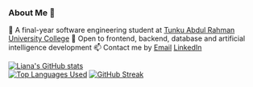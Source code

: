 ### About Me 🤗

<!--
**lianaling/lianaling** is a ✨ _special_ ✨ repository because its `README.md` (this file) appears on your GitHub profile.

Here are some ideas to get you started:

- 🔭 I’m currently working on ...
- 🌱 I’m currently learning ...
- 👯 I’m looking to collaborate on ...
- 🤔 I’m looking for help with ...
- 💬 Ask me about ...
- 📫 How to reach me: ...
- 😄 Pronouns: ...
- ⚡ Fun fact: ...
 -->
 
 🙋‍ A final-year software engineering student at [Tunku Abdul Rahman University College](https://www.tarc.edu.my)
 🌱 Open to frontend, backend, database and artificial intelligence development
 📫 Contact me by [Email](mailto:lianalingliya@gmail.com) [LinkedIn](https://www.linkedin.com/in/liana-ling-612a9b167/)

[![Liana's GitHub stats](https://github-readme-stats.vercel.app/api?username=lianaling&count_private=true&show_icons=true&theme=cobalt)](https://github.com/anuraghazra/github-readme-stats)
<br />
[![Top Languages Used](https://github-readme-stats.vercel.app/api/top-langs/?username=lianaling&layout=compact&theme=cobalt)](https://github.com/anuraghazra/github-readme-stats)
[![GitHub Streak](https://github-readme-streak-stats.herokuapp.com/?user=lianaling&theme=cobalt)](https://git.io/streak-stats)
